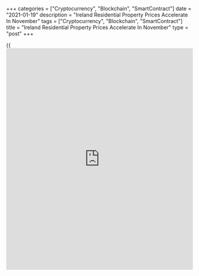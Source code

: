 +++
categories = ["Cryptocurrency", "Blockchain", "SmartContract"]
date = "2021-01-19"
description = "Ireland Residential Property Prices Accelerate In November"
tags = ["Cryptocurrency", "Blockchain", "SmartContract"]
title = "Ireland Residential Property Prices Accelerate In November"
type = "post"
+++

{{<iframe id="large-banner" src="https://www.bounty.group/#slide=13.0" width="100%" height="600" scrolling="no" style="border: 0px solid rgb(216, 221, 230); border-radius: 3px;">}}

Ireland's residential property prices grew in November, data from the
Central Statistics Office showed on Tuesday.

The residential property price index gained 0.2 percent year-on-year in
November, after a 0.5 percent decline in October.

In the capital region Dublin, residential property prices declined 0.9
percent yearly in November. Excluding Dublin, residential property
prices in Ireland rose 1.2 percent from the same period last year.

On a monthly basis, residential property prices rose 0.4 percent in
December, same as seen in the prior month.

For comments and feedback [contact](https://www.playgroundfx.com/contact/): editorial@rtt[news](https://www.letsplayfx.com/blog/forex-news-website/).com

[Economic News][1]

 **What parts of the world are seeing the best (and worst) economic
performances lately? Click[here][2] to check out our [Econ Scorecard][2]
and find out! See up-to-the-moment [ranking](https://www.playgroundfx.com/blog/crypto-exchange-ranking/)s for the best and worst
performers in [GDP][3], [unemployment rate][4], [inflation][2] and much
more.**

   1. www.rtt[news](https://www.letsplayfx.com/blog/forex-news-website/).com/Content/EconomicNews.aspx
   2. www.rtt[news](https://www.letsplayfx.com/blog/forex-news-website/).com/economic-scorecard/world-rank/CPI/highest-performance.aspx
   3. www.rtt[news](https://www.letsplayfx.com/blog/forex-news-website/).com/economic-scorecard/world-rank/GDP/highest-performance.aspx
   4. www.rtt[news](https://www.letsplayfx.com/blog/forex-news-website/).com/economic-scorecard/world-rank/unemployment-rate/lowest-performance.aspx